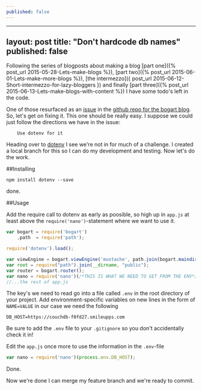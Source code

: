 ```yaml
---
published: false
---
```


---
layout: post
title: "Don't hardcode db names"
published: false
---
Following the series of blogposts about making a blog [part one]({% post_url 2015-05-28-Lets-make-blogs %}), [part two]({% post_url 2015-06-01-Lets-make-more-blogs %}), [the intermezzo]({ post_url 2015-06-12-Short-intermezzo-for-lazy-bloggers }) and finally [part three]({% post_url 2015-06-13-Lets-make-blogs-with-content %}) I have some todo's left in the code. 

One of those resurfaced as an [issue](https://github.com/tuvokki/bogart-blog/issues/3) in the [github repo for the bogart blog](https://github.com/tuvokki/bogart-blog). So, let's get on fixing it. This one should be really easy. I suppose we could just follow the directions we have in the issue:

```
	Use dotenv for it
```

Heading over to [dotenv](https://github.com/motdotla/dotenv) I see we're not in for much of a challenge. I created a local branch for this so I can do my development and testing. Now let's do the work.

##Installing
```
npm install dotenv --save
```

done.

##Usage

Add the require call to dotenv as early as poosible, so high up in `app.js` at least above the `require('nano')`-statement where we want to use it.

```javascript
var bogart = require('bogart')
    ,path  = require('path');

require('dotenv').load();

var viewEngine = bogart.viewEngine('mustache', path.join(bogart.maindir(), 'views'));
var root = require("path").join(__dirname, "public");
var router = bogart.router();
var nano = require('nano')(/*THIS IS WHAT WE NEED TO GET FROM THE ENV*/);
//...the rest of app.js
```

The key's we need to read go into a file called `.env` in the root directory of your project. Add environment-specific variables on new lines in the form of `NAME=VALUE` in our case we need the following

```
DB_HOST=https://couchdb-f0fd27.smileupps.com
```

Be sure to add the `.env` file to your `.gitignore` so you don't accidentally check it in!

Edit the `app.js` once more to use the information in the `.env`-file

```javascript
var nano = require('nano')(process.env.DB_HOST);
```

Done.

Now we're done I can merge my feature branch and we're ready to commit.